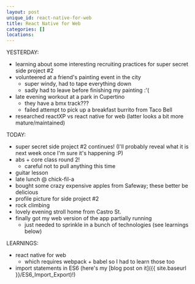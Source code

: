 ```yaml
---
layout: post
unique_id: react-native-for-web
title: React Native for Web
categories: []
locations: 
---
```


YESTERDAY:
* learning about some interesting recruiting practices for super secret side project #2
* volunteered at a friend's painting event in the city
  * super windy, had to tape everything down
  * sadly had to leave before finishing my painting :'(
* late evening workout at a park in Cupertino
  * they have a bmx track???
  * failed attempt to pick up a breakfast burrito from Taco Bell
* researched reactXP vs react native for web (latter looks a bit more mature/maintained)

TODAY:
* super secret side project #2 continues! (I'll probably reveal what it is next week once I'm sure it's happening :P)
* abs + core class round 2!
  * careful not to pull anything this time
* guitar lesson
* late lunch @ chick-fil-a
* bought some crazy expensive apples from Safeway; these better be delicious
* profile picture for side project #2
* rock climbing
* lovely evening stroll home from Castro St.
* finally got my web version of the app partially running
  * just needed to sprinkle in a bunch of technologies (see learnings below)

LEARNINGS:
* react native for web
  * which requires webpack + babel so I had to learn those too
* import statements in ES6 (here's my [blog post on it]({{ site.baseurl }}/ES6_Import_Export)!)
